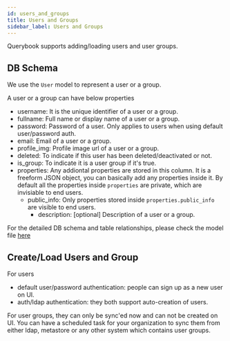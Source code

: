 ```yaml
---
id: users_and_groups
title: Users and Groups
sidebar_label: Users and Groups
---
```


Querybook supports adding/loading users and user groups.

## DB Schema
We use the `User` model to represent a user or a group.

A user or a group can have below properties
 - username: It is the unique identifier of a user or a group.
 - fullname: Full name or display name of a user or a group.
 - password: Password of a user. Only applies to users when using default user/password auth.
 - email: Email of a user or a group.
 - profile_img: Profile image url of a user or a group.
 - deleted: To indicate if this user has been deleted/deactivated or not.
 - is_group: To indicate it is a user group if it's true.
 - properties: Any addiontal properties are stored in this column. It is a freeform JSON object, you can basically add any properties inside it. By default all the properties inside `properties` are private, which are invisiable to end users.
    - public_info: Only properties stored inside `properties.public_info` are visible to end users.
      - description: [optional] Description of a user or a group.


For the detailed DB schema and table relationships, please check the model file [here](https://github.com/pinterest/querybook/blob/master/querybook/server/models/user.py)


## Create/Load Users and Group
For users
  - default user/password authentication: people can sign up as a new user on UI.
  - auth/ldap authentication: they both support auto-creation of users.

For user groups, they can only be sync'ed now and can not be created on UI. You can have a scheduled task for your organization to sync them from either ldap, metastore or any other system which contains user groups.
